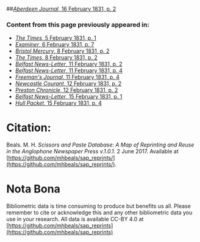 ##[*Aberdeen Journal*, 16 February 1831, p. 2](https://mhbeals.github.io/sap_html/Aberdeen-Journal/Aberdeen-Journal-16-February-1831-p-2)

### Content from this page previously appeared in:
+ [*The Times*, 5 February 1831, p. 1](https://mhbeals.github.io/sap_html/The-Times/The-Times-5-February-1831-p-1)
+ [*Examiner*, 6 February 1831, p. 7](https://mhbeals.github.io/sap_html/Examiner/Examiner-6-February-1831-p-7)
+ [*Bristol Mercury*, 8 February 1831, p. 2](https://mhbeals.github.io/sap_html/Bristol-Mercury/Bristol-Mercury-8-February-1831-p-2)
+ [*The Times*, 8 February 1831, p. 2](https://mhbeals.github.io/sap_html/The-Times/The-Times-8-February-1831-p-2)
+ [*Belfast News-Letter*, 11 February 1831, p. 2](https://mhbeals.github.io/sap_html/Belfast-News-Letter/Belfast-News-Letter-11-February-1831-p-2)
+ [*Belfast News-Letter*, 11 February 1831, p. 4](https://mhbeals.github.io/sap_html/Belfast-News-Letter/Belfast-News-Letter-11-February-1831-p-4)
+ [*Freeman's Journal*, 11 February 1831, p. 4](https://mhbeals.github.io/sap_html/Freeman's-Journal/Freeman's-Journal-11-February-1831-p-4)
+ [*Newcastle Courant*, 12 February 1831, p. 2](https://mhbeals.github.io/sap_html/Newcastle-Courant/Newcastle-Courant-12-February-1831-p-2)
+ [*Preston Chronicle*, 12 February 1831, p. 2](https://mhbeals.github.io/sap_html/Preston-Chronicle/Preston-Chronicle-12-February-1831-p-2)
+ [*Belfast News-Letter*, 15 February 1831, p. 1](https://mhbeals.github.io/sap_html/Belfast-News-Letter/Belfast-News-Letter-15-February-1831-p-1)
+ [*Hull Packet*, 15 February 1831, p. 4](https://mhbeals.github.io/sap_html/Hull-Packet/Hull-Packet-15-February-1831-p-4)
                    
# Citation: 

Beals. M. H. *Scissors and Paste Database: A Map of Reprinting and Reuse in the Anglophone Newspaper Press v.1.0.1.* 2 June 2017. Available at [https://github.com/mhbeals/sap_reprints/](https://github.com/mhbeals/sap_reprints/). 
                    
# Nota Bona

Bibliometric data is time consuming to produce but benefits us all. Please remember to cite or acknowledge this and any other bibliometric data you use in your research. All data is available CC-BY 4.0 at [https://github.com/mhbeals/sap_reprints](https://github.com/mhbeals/sap_reprints)